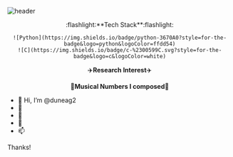 ![header](https://capsule-render.vercel.app/api?type=waving&color=C8E6A8&height=250&section=header&text=Seungeun%20Lee&fontSize=50&fontColor=000000)

<div align="center">
  :flashlight:**Tech Stack**:flashlight:
  
  	![Python](https://img.shields.io/badge/python-3670A0?style=for-the-badge&logo=python&logoColor=ffdd54)
    ![C](https://img.shields.io/badge/c-%2300599C.svg?style=for-the-badge&logo=c&logoColor=white)
  
  :airplane:**Research Interest**:airplane:
  
  :musical_score:**Musical Numbers I composed**:musical_score:
  
</div>

- 👋 Hi, I’m @duneag2
- 👀 
- 🌱
- 💞️
- 📫

Thanks!

<!---
duneag2/duneag2 is a ✨ special ✨ repository because its `README.md` (this file) appears on your GitHub profile.
You can click the Preview link to take a look at your changes.
--->
